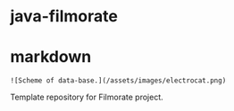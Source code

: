 # java-filmorate
# markdown
	![Scheme of data-base.](/assets/images/electrocat.png)
Template repository for Filmorate project.
